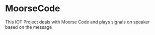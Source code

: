# MoorseCode
This IOT Project deals with Moorse Code and plays signals on speaker based on the message
